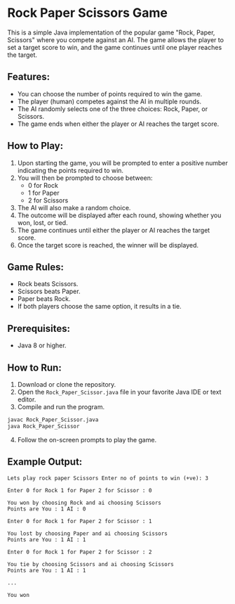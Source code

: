 # Rock Paper Scissors Game

This is a simple Java implementation of the popular game "Rock, Paper, Scissors" where you compete against an AI. The game allows the player to set a target score to win, and the game continues until one player reaches the target.

## Features:
- You can choose the number of points required to win the game.
- The player (human) competes against the AI in multiple rounds.
- The AI randomly selects one of the three choices: Rock, Paper, or Scissors.
- The game ends when either the player or AI reaches the target score.

## How to Play:
1. Upon starting the game, you will be prompted to enter a positive number indicating the points required to win.
2. You will then be prompted to choose between:
   - 0 for Rock
   - 1 for Paper
   - 2 for Scissors
3. The AI will also make a random choice.
4. The outcome will be displayed after each round, showing whether you won, lost, or tied.
5. The game continues until either the player or AI reaches the target score.
6. Once the target score is reached, the winner will be displayed.

## Game Rules:
- Rock beats Scissors.
- Scissors beats Paper.
- Paper beats Rock.
- If both players choose the same option, it results in a tie.

## Prerequisites:
- Java 8 or higher.

## How to Run:
1. Download or clone the repository.
2. Open the `Rock_Paper_Scissor.java` file in your favorite Java IDE or text editor.
3. Compile and run the program.

```bash
javac Rock_Paper_Scissor.java
java Rock_Paper_Scissor
```

4. Follow the on-screen prompts to play the game.

## Example Output:

```
Lets play rock paper Scissors Enter no of points to win (+ve): 3

Enter 0 for Rock 1 for Paper 2 for Scissor : 0

You won by choosing Rock and ai choosing Scissors
Points are You : 1 AI : 0

Enter 0 for Rock 1 for Paper 2 for Scissor : 1

You lost by choosing Paper and ai choosing Scissors
Points are You : 1 AI : 1

Enter 0 for Rock 1 for Paper 2 for Scissor : 2

You tie by choosing Scissors and ai choosing Scissors
Points are You : 1 AI : 1

...

You won
```